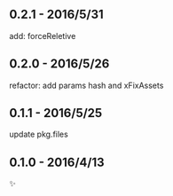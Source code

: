 0.2.1 - 2016/5/31
----------------------
add: forceReletive

0.2.0 - 2016/5/26
----------------------
refactor: add params hash and xFixAssets

0.1.1 - 2016/5/25
----------------------
update pkg.files

0.1.0 - 2016/4/13
----------------------
:sparkles: